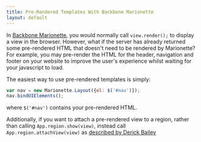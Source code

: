 ```yaml
---
title: Pre-Rendered Templates With Backbone Marionette
layout: default
---
```


In [Backbone Marionette](http://marionettejs.com/), you would normally call
`view.render();` to display a view in the browser. However, what if the server
has already returned some pre-rendered HTML that doesn't need to be rendered
by Marionette? For example, you may pre-render the HTML for the header,
navigation and footer on your website to improve the user's experience whilst
waiting for your javascript to load.

The easiest way to use pre-rendered templates is simply:
```javascript
var nav = new Marionette.Layout({el: $('#nav')});
nav.bindUIElements();
```
where `$('#nav')` contains your pre-rendered HTML.

Additionally, if you want to attach a pre-rendered view to a region, rather
than calling `App.region.show(view)`, instead call
`App.region.attachView(view)` as [described by Derick Bailey](https://github.com/marionettejs/backbone.marionette/issues/343#issuecomment-10411387)

